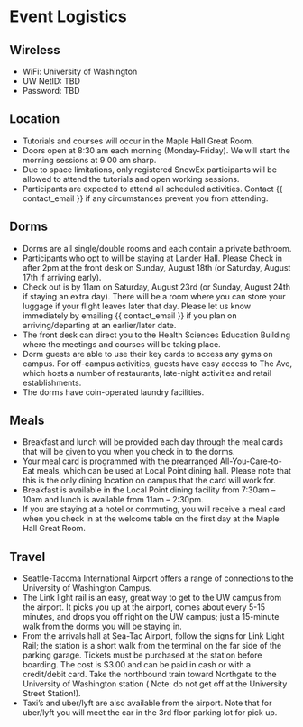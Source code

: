 # Event Logistics

## Wireless

* WiFi: University of Washington
* UW NetID: TBD
* Password: TBD

## Location

* Tutorials and courses will occur in the Maple Hall Great Room.
* Doors open at 8:30 am each morning (Monday-Friday). We will start the morning
  sessions at 9:00 am sharp.
* Due to space limitations, only registered SnowEx participants will be allowed
  to attend the tutorials and open working sessions.
* Participants are expected to attend all scheduled activities. Contact
  {{ contact_email }} if any circumstances prevent you from attending.

## Dorms

* Dorms are all single/double rooms and each contain a private bathroom.
* Participants who opt to will be staying at Lander Hall. Please Check in after
  2pm at the front desk on Sunday, August 18th (or Saturday, August 17th if arriving early).
* Check out is by 11am on Saturday, August 23rd (or Sunday, August 24th if staying an extra day). There will be a room where you
  can store your luggage if your flight leaves later that day. Please let us
  know immediately by emailing {{ contact_email }} if you plan on
  arriving/departing at an earlier/later date.
* The front desk can direct you to the Health Sciences Education Building where the meetings
  and courses will be taking place.
* Dorm guests are able to use their key cards to access any gyms on campus. For
  off-campus activities, guests have easy access to The Ave, which hosts a
  number of restaurants, late-night activities and retail establishments.
* The dorms have coin-operated laundry facilities.

## Meals

* Breakfast and lunch will be provided each day through the meal cards that will
  be given to you when you check in to the dorms.
* Your meal card is programmed with the prearranged All-You-Care-to-Eat meals,
  which can be used at Local Point dining hall. Please note that this is the
  only dining location on campus that the card will work for.
* Breakfast is available in the Local Point dining facility from 7:30am – 10am
  and lunch is available from 11am – 2:30pm.
* If you are staying at a hotel or commuting, you will receive a meal card when
  you check in at the welcome table on the first day at the Maple Hall Great
  Room.

## Travel

* Seattle-Tacoma International Airport offers a range of connections to the
  University of Washington Campus.
* The Link light rail is an easy, great way to get to the UW campus from the
  airport. It picks you up at the airport, comes about every 5-15 minutes, and
  drops you off right on the UW campus; just a 15-minute walk from the dorms you
  will be staying in.
* From the arrivals hall at Sea-Tac Airport, follow the signs for Link Light
  Rail; the station is a short walk from the terminal on the far side of the
  parking garage. Tickets must be purchased at the station before boarding. The
  cost is $3.00 and can be paid in cash or with a credit/debit card. Take the
  northbound train toward Northgate to the University of Washington station (
  Note: do not get off at the University Street Station!).
* Taxi’s and uber/lyft are also available from the airport. Note that for
  uber/lyft you will meet the car in the 3rd floor parking lot for pick up.
